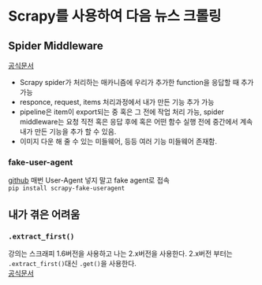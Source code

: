 # Scrapy를 사용하여 다음 뉴스 크롤링
## Spider Middleware
[공식문서](https://docs.scrapy.org/en/latest/topics/spider-middleware.html?highlight=middleware)
- Scrapy spider가 처리하는 매카니즘에 우리가 추가한 function을 응답할 때 추가 가능
- responce, request, items 처리과정에서 내가 만든 기능 추가 가능
- pipeline은 item이 export되는 중 혹은 그 전에 작업 처리 가능, spider middleware는 요청 직전 혹은 응답 후에 혹은 어떤 함수 실행 전에 중간에서 계속 내가 만든 기능을 추가 할 수 있음.
- 이미지 다운 해 줄 수 있는 미들웨어, 등등 여러 기능 미들웨어 존재함.

### fake-user-agent
[github](https://github.com/alecxe/scrapy-fake-useragent)
매번 User-Agent 넣지 말고 fake agent로 접속   
`pip install scrapy-fake-useragent`

## 내가 겪은 어려움
### `.extract_first()`
강의는 스크래피 1.6버전을 사용하고 나는 2.x버전을 사용한다. 2.x버전 부터는 `.extract_first()`대신 `.get()`을 사용한다.    
[공식문서](https://docs.scrapy.org/en/latest/topics/selectors.html)

